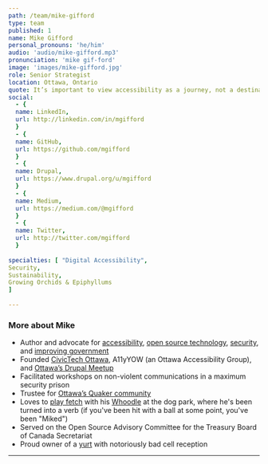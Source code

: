 ```yaml
---
path: /team/mike-gifford
type: team
published: 1
name: Mike Gifford
personal_pronouns: 'he/him'
audio: 'audio/mike-gifford.mp3'
pronunciation: 'mike gif-ford'
image: 'images/mike-gifford.jpg'
role: Senior Strategist
location: Ottawa, Ontario
quote: It’s important to view accessibility as a journey, not a destination.
social: 
  - {
  name: LinkedIn,
  url: http://linkedin.com/in/mgifford
  }
  - {
  name: GitHub,
  url: https://github.com/mgifford
  }
  - {
  name: Drupal,
  url: https://www.drupal.org/u/mgifford
  }
  - {
  name: Medium,
  url: https://medium.com/@mgifford
  }
  - {
  name: Twitter,
  url: http://twitter.com/mgifford
  }
  
specialties: [ "Digital Accessibility",
Security,
Sustainability,
Growing Orchids & Epiphyllums
]
  
---
```


### More about Mike
* Author and advocate for [accessibility](https://medium.com/openconcept-stories/writing-impactful-accessibility-reports-d6cdd84356fd), [open source technology](https://www.agiledrop.com/blog/interview-mike-gifford-drupal-8-core-accessibility-maintainer), [security](https://www.amazon.ca/Drupal-Security-Best-Practices-Practical-ebook/dp/B015EH48MO), and [improving government](https://medium.com/civicactions/4-ways-to-improve-government-accessibility-through-open-source-8e20fabc7281)
* Founded [CivicTech Ottawa](https://ottawacivictech.ca/), A11yYOW (an Ottawa Accessibility Group), and [Ottawa’s Drupal Meetup](https://www.meetup.com/DrupalYOW/)
* Facilitated workshops on non-violent communications in a maximum security prison
* Trustee for [Ottawa’s Quaker community](https://ottawa.quaker.ca/)
* Loves to [play fetch](https://www.flickr.com/photos/mgifford/50592053127/) with his [Whoodle](https://www.flickr.com/photos/mgifford/50334064152/in/feed-1035519-1600004505-1-72157715953844428) at the dog park, where he's been turned into a verb (if you've been hit with a ball at some point, you've been "Miked")
* Served on the Open Source Advisory Committee for the Treasury Board of Canada Secretariat
* Proud owner of a [yurt](https://www.flickr.com/photos/mgifford/50591925516/) with notoriously bad cell reception 

-----------------------------------
